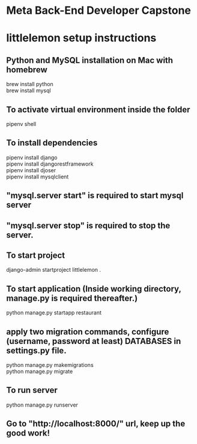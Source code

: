 # Meta Back-End Developer Capstone
# littlelemon setup instructions

## Python and MySQL installation on Mac with homebrew
brew install python  
brew install mysql  
  
## To activate virtual environment inside the folder
pipenv shell  
  
## To install dependencies
pipenv install django  
pipenv install djangorestframework  
pipenv install djoser  
pipenv install mysqlclient  
  
## "mysql.server start" is required to start mysql server
## "mysql.server stop" is required to stop the server.
  
## To start project
django-admin startproject littlelemon .  
  
## To start application (Inside working directory, manage.py is required thereafter.)
python manage.py startapp restaurant  
  
## apply two migration commands, configure (username, password at least) DATABASES in settings.py file.
python manage.py makemigrations  
python manage.py migrate  
  
## To run server
python manage.py runserver  
## Go to "http://localhost:8000/" url, keep up the good work!






